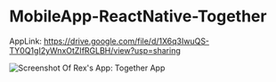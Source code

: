 # MobileApp-ReactNative-Together
AppLink: https://drive.google.com/file/d/1X6q3IwuQS-TY0Q1gI2yWnxOtZIfRGLBH/view?usp=sharing

![Screenshot Of Rex's App: Together App](https://i.imgur.com/BFRidQA.png)
